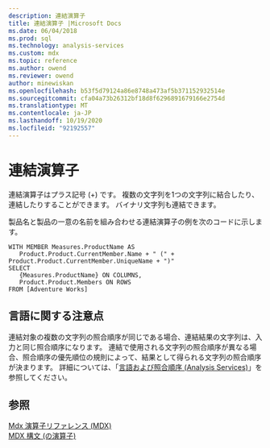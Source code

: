 ```yaml
---
description: 連結演算子
title: 連結演算子 |Microsoft Docs
ms.date: 06/04/2018
ms.prod: sql
ms.technology: analysis-services
ms.custom: mdx
ms.topic: reference
ms.author: owend
ms.reviewer: owend
author: minewiskan
ms.openlocfilehash: b53f5d79124a86e8748a473af5b371152932514e
ms.sourcegitcommit: cfa04a73b26312bf18d8f6296891679166e2754d
ms.translationtype: MT
ms.contentlocale: ja-JP
ms.lasthandoff: 10/19/2020
ms.locfileid: "92192557"
---
```

# <a name="concatenation-operators"></a>連結演算子


  連結演算子はプラス記号 (+) です。 複数の文字列を1つの文字列に結合したり、連結したりすることができます。 バイナリ文字列も連結できます。  
  
 製品名と製品の一意の名前を組み合わせる連結演算子の例を次のコードに示します。  
  
```  
WITH MEMBER Measures.ProductName AS   
   Product.Product.CurrentMember.Name + " (" + Product.Product.CurrentMember.UniqueName + ")"  
SELECT   
   {Measures.ProductName} ON COLUMNS,  
   Product.Product.Members ON ROWS  
FROM [Adventure Works]  
```  
  
## <a name="language-considerations"></a>言語に関する注意点  
 連結対象の複数の文字列の照合順序が同じである場合、連結結果の文字列は、入力と同じ照合順序になります。 連結で使用される文字列の照合順序が異なる場合、照合順序の優先順位の規則によって、結果として得られる文字列の照合順序が決まります。 詳細については、「[言語および照合順序 &#40;Analysis Services&#41;](/analysis-services/languages-and-collations-analysis-services)」を参照してください。  
  
## <a name="see-also"></a>参照  
 [Mdx 演算子リファレンス &#40;MDX&#41;](../mdx/mdx-operator-reference-mdx.md)   
 [MDX 構文 &#40;の演算子&#41;](../mdx/operators-mdx-syntax.md)  
  
